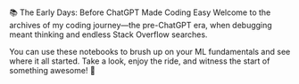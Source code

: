 📚 The Early Days: Before ChatGPT Made Coding Easy
Welcome to the archives of my coding journey—the pre-ChatGPT era, when debugging meant thinking and endless Stack Overflow searches.

You can use these notebooks to brush up on your ML fundamentals and see where it all started. Take a look, enjoy the ride, and witness the start of something awesome! 🚀
